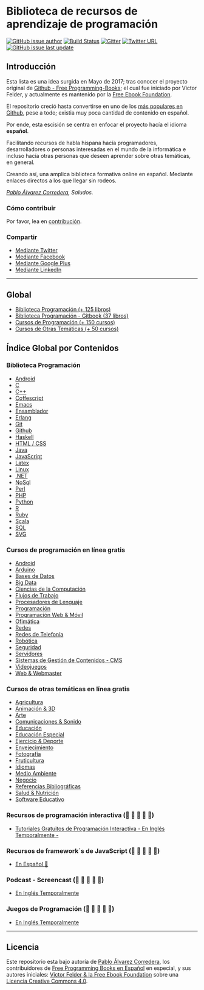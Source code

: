 # Biblioteca de recursos de aprendizaje de programación
[![GitHub issue author](https://img.shields.io/badge/autor-pabloalvarez-orange.svg?style=plastic)](https://www.mundoframework.com)
[![Build Status](https://travis-ci.org/DpdC/biblioteca-espanol-gratis.svg?branch=master)](https://travis-ci.org/DpdC/biblioteca-espanol-gratis)
[![Gitter](https://img.shields.io/gitter/room/nwjs/nw.js.svg?style=plastic)](https://gitter.im/FreeCodeCamp/Espanol)
[![Twitter URL](https://img.shields.io/badge/tweet-MundoFramework-blue.svg)](https://twitter.com/MundoFramework)
[![GitHub issue last update](https://img.shields.io/github/issues/detail/last-update/badges/shields/979.svg?style=plastic)](https://github.com/DpdC/biblioteca-espanol-gratis)


## **Introducción**

Esta lista es una idea surgida en Mayo de 2017; tras conocer el proyecto original de [Github - Free Programming-Books](https://github.com/EbookFoundation/free-programming-books); el cual fue iniciado por Victor Felder, y actualmente es mantenido por la [Free Ebook Foundation](https://ebookfoundation.org).

El repositorio creció hasta convertirse en uno de los [más populares en Github](https://octoverse.github.com/), pese a todo; existia muy poca cantidad de contenido en español.

Por ende, esta escisión se centra en enfocar el proyecto hacía el idioma **español**.

Facilitando recursos de habla hispana hacía programadores, desarrolladores o personas interesadas en el mundo de la informática e incluso hacía otras personas que deseen aprender sobre otras temáticas, en general. 
 
Creando así, una amplica biblioteca formativa online en español. Mediante enlaces directos a los que llegar sin rodeos.

*[Pablo Álvarez Corredera](http://www.pabloalvarezcorredera.com), Saludos.*


### Cómo contribuir

Por favor, lea en [contribución](/contribucion.md).


### Compartir

+ [Mediante Twitter](http://twitter.com/home?status=https://github.com/DpdC/biblioteca-espanol-gratis&0ABiblioteca%20de%20Programación)
+ [Mediante Facebook](http://www.facebook.com/sharer/sharer.php?s=100&p[url]=https://github.com/DpdC/biblioteca-espanol-gratis&p[images][0]=&p[title]=DpdC&p[summary]=)
+ [Mediante Google Plus](https://plus.google.com/share?url=https://github.com/DpdC/biblioteca-espanol-gratis)
+ [Mediante LinkedIn](http://www.linkedin.com/shareArticle?mini=true&url=https://github.com/DpdC/biblioteca-espanol-gratis&title=DpdC&summary=&source=)

___

## **Global**

+ [Biblioteca Programación (+ 125 libros)](/libros-programacion-gratis.md#Índice)
+ [Biblioteca Programación - Gitbook (37 libros)](https://github.com/DpdC/gitbook-biblioteca-impresionante-en-espanol#gitbook---biblioteca-de-libros-en-español--#gitbook---biblioteca-de-libros-en-español--)
+ [Cursos de Programación (+ 150 cursos)](https://github.com/DpdC/biblioteca-espanol-gratis/blob/master/cursos-programacion-gratis.md#Índice)
+ [Cursos de Otras Temáticas (+ 50 cursos)](https://github.com/DpdC/biblioteca-espanol-gratis/blob/master/cursos-otras-tematicas-gratis.md#Índice)


## **Índice Global por Contenidos**

### Biblioteca Programación

+ [Android](https://github.com/DpdC/biblioteca-espanol-gratis/blob/master/libros-programacion-gratis.md#android)
+ [C](https://github.com/DpdC/biblioteca-espanol-gratis/blob/master/libros-programacion-gratis.md#c)
+ [C++](https://github.com/DpdC/biblioteca-espanol-gratis/blob/master/libros-programacion-gratis.md#C++)
+ [Coffescript](https://github.com/DpdC/biblioteca-espanol-gratis/blob/master/libros-programacion-gratis.md#coffescript)
+ [Emacs](https://github.com/DpdC/biblioteca-espanol-gratis/blob/master/libros-programacion-gratis.md#emacs)
+ [Ensamblador](https://github.com/DpdC/biblioteca-espanol-gratis/blob/master/libros-programacion-gratis.md#ensamblador)
+ [Erlang](https://github.com/DpdC/biblioteca-espanol-gratis/blob/master/libros-programacion-gratis.md#erlang)
+ [Git](https://github.com/DpdC/biblioteca-espanol-gratis/blob/master/libros-programacion-gratis.md#git)
+ [Github](https://github.com/DpdC/biblioteca-espanol-gratis/blob/master/libros-programacion-gratis.md#github)
+ [Haskell](https://github.com/DpdC/biblioteca-espanol-gratis/blob/master/libros-programacion-gratis.md#haskell)
+ [HTML / CSS](https://github.com/DpdC/biblioteca-espanol-gratis/blob/master/libros-programacion-gratis.md#html--css)
+ [Java](https://github.com/DpdC/biblioteca-espanol-gratis/blob/master/libros-programacion-gratis.md#java)
+ [JavaScript](https://github.com/DpdC/biblioteca-espanol-gratis/blob/master/libros-programacion-gratis.md#javascript)
+ [Latex](https://github.com/DpdC/biblioteca-espanol-gratis/blob/master/libros-programacion-gratis.md#latex)
+ [Linux](https://github.com/DpdC/biblioteca-espanol-gratis/blob/master/libros-programacion-gratis.md#linux)
+ [.NET](https://github.com/DpdC/biblioteca-espanol-gratis/blob/master/libros-programacion-gratis.md##net-c--visual-studio)
+ [NoSql](https://github.com/DpdC/biblioteca-espanol-gratis/blob/master/libros-programacion-gratis.md#nosql)
+ [Perl](https://github.com/DpdC/biblioteca-espanol-gratis/blob/master/libros-programacion-gratis.md#perl)
+ [PHP](https://github.com/DpdC/biblioteca-espanol-gratis/blob/master/libros-programacion-gratis.md#php)
+ [Python](https://github.com/DpdC/biblioteca-espanol-gratis/blob/master/libros-programacion-gratis.md#python)
+ [R](https://github.com/DpdC/biblioteca-espanol-gratis/blob/master/libros-programacion-gratis.md#r)
+ [Ruby](https://github.com/DpdC/biblioteca-espanol-gratis/blob/master/libros-programacion-gratis.md#ruby)
+ [Scala](https://github.com/DpdC/biblioteca-espanol-gratis/blob/master/libros-programacion-gratis.md#scala)
+ [SQL](https://github.com/DpdC/biblioteca-espanol-gratis/blob/master/libros-programacion-gratis.md#sql)
+ [SVG](https://github.com/DpdC/biblioteca-espanol-gratis/blob/master/libros-programacion-gratis.md#svg)


### Cursos de programación en línea gratis

+ [Android](https://github.com/DpdC/biblioteca-espanol-gratis/blob/master/cursos-programacion-gratis.md#android)
+ [Arduino](https://github.com/DpdC/biblioteca-espanol-gratis/blob/master/cursos-programacion-gratis.md#arduino)
+ [Bases de Datos](https://github.com/DpdC/biblioteca-espanol-gratis/blob/master/cursos-programacion-gratis.md#bases-de-datos)
+ [Big Data](https://github.com/DpdC/biblioteca-espanol-gratis/blob/master/cursos-programacion-gratis.md#bid-data)
+ [Ciencias de la Computación](https://github.com/DpdC/biblioteca-espanol-gratis/blob/master/cursos-programacion-gratis.md#ciencias-de-la-computacion)
+ [Flujos de Trabajo](https://github.com/DpdC/biblioteca-espanol-gratis/blob/master/cursos-programacion-gratis.md#flujos-de-trabajo)
+ [Procesadores de Lenguaje](https://github.com/DpdC/biblioteca-espanol-gratis/blob/master/cursos-programacion-gratis.md#procesadores-de-lenguaje)
+ [Programación](https://github.com/DpdC/biblioteca-espanol-gratis/blob/master/cursos-programacion-gratis.md#programacion)
+ [Programación Web & Móvil](https://github.com/DpdC/biblioteca-espanol-gratis/blob/master/cursos-programacion-gratis.md#programacion--movil)
+ [Ofimática](https://github.com/DpdC/biblioteca-espanol-gratis/blob/master/cursos-programacion-gratis.md#ofimatica)
+ [Redes](https://github.com/DpdC/biblioteca-espanol-gratis/blob/master/cursos-programacion-gratis.md#redes)
+ [Redes de Telefonía](https://github.com/DpdC/biblioteca-espanol-gratis/blob/master/cursos-programacion-gratis.md#redes-de-telefonia)
+ [Robótica](https://github.com/DpdC/biblioteca-espanol-gratis/blob/master/cursos-programacion-gratis.md#robotica)
+ [Seguridad](https://github.com/DpdC/biblioteca-espanol-gratis/blob/master/cursos-programacion-gratis.md#seguridad)
+ [Servidores](https://github.com/DpdC/biblioteca-espanol-gratis/blob/master/cursos-programacion-gratis.md#servidores)
+ [Sistemas de Gestión de Contenidos - CMS](https://github.com/DpdC/biblioteca-espanol-gratis/blob/master/cursos-programacion-gratis.md#sistemas-de-gestion-de-contenidos-cms)
+ [Videojuegos](https://github.com/DpdC/biblioteca-espanol-gratis/blob/master/cursos-programacion-gratis.md#videojuegos)
+ [Web & Webmaster](https://github.com/DpdC/biblioteca-espanol-gratis/blob/master/cursos-programacion-gratis.md#web-webmaster)


### Cursos de otras temáticas en línea gratis

+ [Agricultura](/cursos-otras-tematicas-gratis.md#agricultura)
+ [Animación & 3D](/cursos-otras-tematicas-gratis.md#animacion--3D)
+ [Arte](/cursos-otras-tematicas-gratis.md#arte)
+ [Comunicaciones & Sonido](/cursos-otras-tematicas-gratis.md#comunicaciones--sonido)
+ [Educación](/cursos-otras-tematicas-gratis.md#educacion)
+ [Educación Especial](/cursos-otras-tematicas-gratis.md#educacion-especial)
+ [Ejercicio & Deporte](/cursos-otras-tematicas-gratis.md#ejercicio--deporte)
+ [Envejecimiento](/cursos-otras-tematicas-gratis.md#envejecimiento)
+ [Fotografía](/cursos-otras-tematicas-gratis.md#fotografia)
+ [Fruticultura](/cursos-otras-tematicas-gratis.md#fruticultura)
+ [Idiomas](/cursos-otras-tematicas-gratis.md#idiomas)
+ [Medio Ambiente](/cursos-otras-tematicas-gratis.md#medio-ambiente)
+ [Negocio](/cursos-otras-tematicas-gratis.md#negocio)
+ [Referencias Bibliográficas](/cursos-otras-tematicas-gratis.md#referencias-bibliograficas)
+ [Salud & Nutrición](/cursos-otras-tematicas-gratis.md#salud--nutricion)
+ [Software Educativo](/cursos-otras-tematicas-gratis.md#software-educativo)


### Recursos de programación interactiva (:construction: :construction: :construction: :construction: :construction:)

+ [Tutoriales Gratuitos de Programación Interactiva - En Inglés Temporalmente -](/free-programming-interactive-tutorials-en.md)


### Recursos de framework´s  de JavaScript (:construction: :construction: :construction: :construction: :construction:)

+ [En Español :construction:](/recursos-frameworks-javascript.md)


### Podcast - Screencast (:construction: :construction: :construction: :construction: :construction:)

+ [En Inglés Temporalmente](https://github.com/EbookFoundation/free-programming-books/blob/master/free-podcasts-screencasts-cs.md)


### Juegos de Programación (:construction: :construction: :construction: :construction: :construction:)
+ [En Inglés Temporalmente](https://github.com/EbookFoundation/free-programming-books/blob/master/free-programming-playgrounds.md)


---

## **Licencia**

Este repositorio esta bajo autoría de [Pablo Álvarez Corredera](http://www.pabloalvarezcorredera.com), los contribuidores de [Free Programming Books en Español](https://github.com/EbookFoundation/free-programming-books/blob/master/free-programming-books-es.md) en especial, y sus autores iniciales: [Victor Felder & la Free Ebook Foundation](/LICENCIA.txt) sobre una [Licencia Creative Commons 4.0](https://creativecommons.org/licenses/by/4.0/deed.es_ES).
